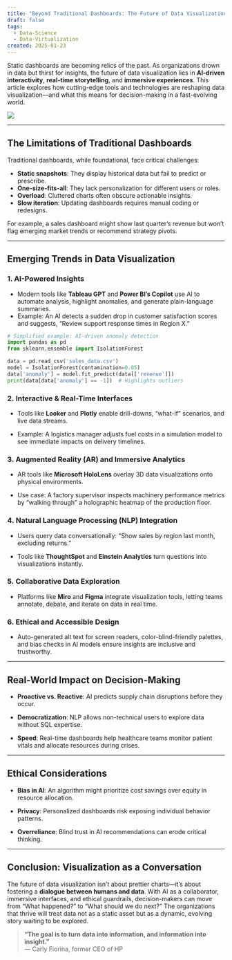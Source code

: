 ```yaml
---
title: "Beyond Traditional Dashboards: The Future of Data Visualization"
draft: false
tags:
  - Data-Science
  - Data-Virtualization
created: 2025-01-23
---
```

Static dashboards are becoming relics of the past. As organizations drown in data but thirst for insights, the future of data visualization lies in **AI-driven interactivity**, **real-time storytelling**, and **immersive experiences**. This article explores how cutting-edge tools and technologies are reshaping data visualization—and what this means for decision-making in a fast-evolving world.

![](https://venturebeat.com/wp-content/uploads/2023/05/tableau-logo-e1652717649458.jpeg)

---

## The Limitations of Traditional Dashboards

Traditional dashboards, while foundational, face critical challenges:
- **Static snapshots**: They display historical data but fail to predict or prescribe.
- **One-size-fits-all**: They lack personalization for different users or roles.
- **Overload**: Cluttered charts often obscure actionable insights.
- **Slow iteration**: Updating dashboards requires manual coding or redesigns.

For example, a sales dashboard might show last quarter’s revenue but won’t flag emerging market trends or recommend strategy pivots.

---

## Emerging Trends in Data Visualization

### 1. **AI-Powered Insights**
   - Modern tools like **Tableau GPT** and **Power BI’s Copilot** use AI to automate analysis, highlight anomalies, and generate plain-language summaries. 
   - Example: An AI detects a sudden drop in customer satisfaction scores and suggests, “Review support response times in Region X.”

   ```python
   # Simplified example: AI-driven anomaly detection
   import pandas as pd
   from sklearn.ensemble import IsolationForest

   data = pd.read_csv('sales_data.csv')
   model = IsolationForest(contamination=0.05)
   data['anomaly'] = model.fit_predict(data[['revenue']])
   print(data[data['anomaly'] == -1])  # Highlights outliers
   ```

### 2. **Interactive & Real-Time Interfaces**

- Tools like **Looker** and **Plotly** enable drill-downs, “what-if” scenarios, and live data streams.

- Example: A logistics manager adjusts fuel costs in a simulation model to see immediate impacts on delivery timelines.
### 3. **Augmented Reality (AR) and Immersive Analytics**

- AR tools like **Microsoft HoloLens** overlay 3D data visualizations onto physical environments.

- Use case: A factory supervisor inspects machinery performance metrics by “walking through” a holographic heatmap of the production floor.
### 4. **Natural Language Processing (NLP) Integration**

- Users query data conversationally: “Show sales by region last month, excluding returns.”

- Tools like **ThoughtSpot** and **Einstein Analytics** turn questions into visualizations instantly.
### 5. **Collaborative Data Exploration**

- Platforms like **Miro** and **Figma** integrate visualization tools, letting teams annotate, debate, and iterate on data in real time.
### 6. **Ethical and Accessible Design**

- Auto-generated alt text for screen readers, color-blind-friendly palettes, and bias checks in AI models ensure insights are inclusive and trustworthy.

---

## Real-World Impact on Decision-Making

- **Proactive vs. Reactive**: AI predicts supply chain disruptions before they occur.

- **Democratization**: NLP allows non-technical users to explore data without SQL expertise.

- **Speed**: Real-time dashboards help healthcare teams monitor patient vitals and allocate resources during crises.

---

## Ethical Considerations

- **Bias in AI**: An algorithm might prioritize cost savings over equity in resource allocation.

- **Privacy**: Personalized dashboards risk exposing individual behavior patterns.

- **Overreliance**: Blind trust in AI recommendations can erode critical thinking.

---

## Conclusion: Visualization as a Conversation

The future of data visualization isn’t about prettier charts—it’s about fostering a **dialogue between humans and data**. With AI as a collaborator, immersive interfaces, and ethical guardrails, decision-makers can move from “What happened?” to “What should we do next?” The organizations that thrive will treat data not as a static asset but as a dynamic, evolving story waiting to be explored.

> **“The goal is to turn data into information, and information into insight.”**  
> — Carly Fiorina, former CEO of HP